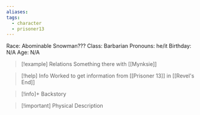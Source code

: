 ```yaml
---
aliases: 
tags:
  - character
  - prisoner13
---
```

Race: Abominable Snowman???
Class: Barbarian
Pronouns: he/it
Birthday: N/A
Age: N/A

>[!example] Relations
> Something there with [[Mynksie]]

>[!help] Info
> Worked to get information from [[Prisoner 13]] in [[Revel's End]]
>

>[!info]+ Backstory
>

>[!important] Physical Description